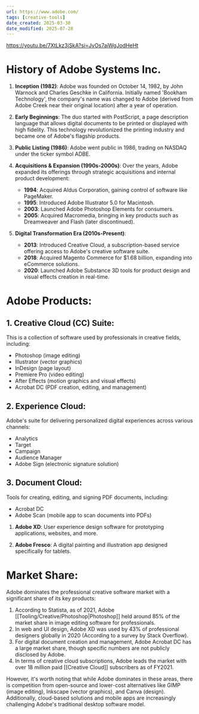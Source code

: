 ```yaml
---
url: https://www.adobe.com/
tags: [creative-tools]
date_created: 2025-03-30
date_modified: 2025-07-28
---
```

https://youtu.be/7XtLkz3jSkA?si=JvOs7aiWgJodHeHt


# **History of Adobe Systems Inc.**

1. **Inception (1982)**: Adobe was founded on October 14, 1982, by John Warnock and Charles Geschke in California. Initially named 'Bookham Technology', the company's name was changed to Adobe (derived from Adobe Creek near their original location) after a year of operation.

2. **Early Beginnings**: The duo started with PostScript, a page description language that allows digital documents to be printed or displayed with high fidelity. This technology revolutionized the printing industry and became one of Adobe's flagship products.

3. **Public Listing (1986)**: Adobe went public in 1986, trading on NASDAQ under the ticker symbol ADBE. 

4. **Acquisitions & Expansion (1990s-2000s)**: Over the years, Adobe expanded its offerings through strategic acquisitions and internal product development:
   - **1994**: Acquired Aldus Corporation, gaining control of software like PageMaker.
   - **1995**: Introduced Adobe Illustrator 5.0 for Macintosh.
   - **2003**: Launched Adobe Photoshop Elements for consumers.
   - **2005**: Acquired Macromedia, bringing in key products such as Dreamweaver and Flash (later discontinued).

1. **Digital Transformation Era (2010s-Present)**: 
   - **2013**: Introduced Creative Cloud, a subscription-based service offering access to Adobe's creative software suite.
   - **2018**: Acquired Magento Commerce for $1.68 billion, expanding into eCommerce solutions.
   - **2020**: Launched Adobe Substance 3D tools for product design and visual effects creation in real-time.

# **Adobe Products:**

## 1. **Creative Cloud (CC) Suite**: 
This is a collection of software used by professionals in creative fields, including:
   - Photoshop (image editing)
   - Illustrator (vector graphics)
   - InDesign (page layout)
   - Premiere Pro (video editing)
   - After Effects (motion graphics and visual effects)
   - Acrobat DC (PDF creation, editing, and management)

## 2. **Experience Cloud**: 
Adobe's suite for delivering personalized digital experiences across various channels:
   - Analytics
   - Target
   - Campaign
   - Audience Manager
   - Adobe Sign (electronic signature solution)

## 3. **Document Cloud**: 
Tools for creating, editing, and signing PDF documents, including:
   - Acrobat DC
   - Adobe Scan (mobile app to scan documents into PDFs)

1. **Adobe XD**: User experience design software for prototyping applications, websites, and more.

2. **Adobe Fresco**: A digital painting and illustration app designed specifically for tablets.

# **Market Share:**

Adobe dominates the professional creative software market with a significant share of its key products:

1. According to Statista, as of 2021, Adobe [[Tooling/Creative/Photoshop|Photoshop]] held around 85% of the market share in image editing software for professionals.
2. In web and UI design, Adobe XD was used by 43% of professional designers globally in 2020 (According to a survey by Stack Overflow).
3. For digital document creation and management, Adobe Acrobat DC has a large market share, though specific numbers are not publicly disclosed by Adobe.
4. In terms of creative cloud subscriptions, Adobe leads the market with over 18 million paid [[Creative Cloud]] subscribers as of FY2021.

However, it's worth noting that while Adobe dominates in these areas, there is competition from open-source and lower-cost alternatives like GIMP (image editing), Inkscape (vector graphics), and Canva (design). Additionally, cloud-based solutions and mobile apps are increasingly challenging Adobe's traditional desktop software model.
